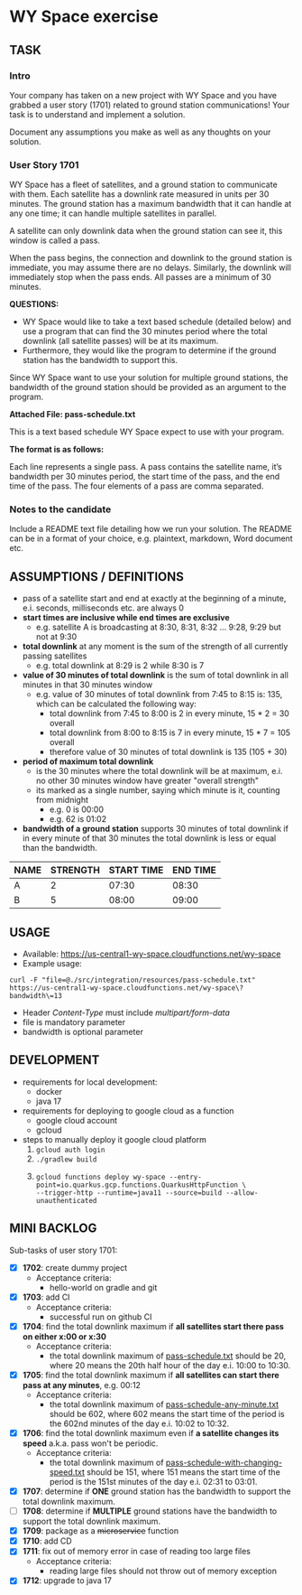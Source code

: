 # WY Space exercise

## TASK

### Intro

Your company has taken on a new project with WY Space and you have grabbed a user story (1701) related to ground station communications! Your task is to understand and implement a solution.

Document any assumptions you make as well as any thoughts on your solution.

### User Story 1701

WY Space has a fleet of satellites, and a ground station to communicate with them. Each satellite has a downlink rate measured in units per 30 minutes. The ground station has a maximum bandwidth that it can handle at any one time; it can handle multiple satellites in parallel.

A satellite can only downlink data when the ground station can see it, this window is called a pass.

When the pass begins, the connection and downlink to the ground station is immediate, you may assume there are no delays. Similarly, the downlink will immediately stop when the pass ends. All passes are a minimum of 30 minutes.

**QUESTIONS:**

- WY Space would like to take a text based schedule (detailed below) and use a program that can find the 30 minutes period where the total downlink (all satellite passes) will be at its maximum.
- Furthermore, they would like the program to determine if the ground station has the bandwidth to support this.

Since WY Space want to use your solution for multiple ground stations, the bandwidth of the ground station should be provided as an argument to the program.

**Attached File: pass-schedule.txt**

This is a text based schedule WY Space expect to use with your program.

**The format is as follows:**

Each line represents a single pass. A pass contains the satellite name, it’s bandwidth per 30 minutes period, the start time of the pass, and the end time of the pass. The four elements of a pass are comma separated.

### Notes to the candidate

Include a README text file detailing how we run your solution. The README can be in a format of your choice, e.g. plaintext, markdown, Word document etc.

## ASSUMPTIONS / DEFINITIONS
- pass of a satellite start and end at exactly at the beginning of a minute, e.i. seconds, milliseconds etc. are always 0
- **start times are inclusive while end times are exclusive**
  - e.g. satellite A is broadcasting at 8:30, 8:31, 8:32 ... 9:28, 9:29 but not at 9:30
- **total downlink** at any moment is the sum of the strength of all currently passing satellites
  - e.g. total downlink at  8:29 is 2 while 8:30 is 7
- **value of 30 minutes of total downlink** is the sum of total downlink in all minutes in that 30 minutes window
  - e.g. value of 30 minutes of total downlink from 7:45 to 8:15 is: 135, which can be calculated the following way:
    - total downlink from 7:45 to 8:00 is 2 in every minute, 15 * 2 = 30 overall
    - total downlink from 8:00 to 8:15 is 7 in every minute, 15 * 7 = 105 overall
    - therefore value of 30 minutes of total downlink is 135 (105 + 30)
- **period of maximum total downlink** 
  - is the 30 minutes where the total downlink will be at maximum, e.i. no other 30 minutes window have greater "overall strength"
  - its marked as a single number, saying which minute is it, counting from midnight
    - e.g. 0 is 00:00
    - e.g. 62 is 01:02
- **bandwidth of a ground station** supports 30 minutes of total downlink if in every minute of that 30 minutes the total downlink is less or equal than the bandwidth. 


| NAME | STRENGTH | START TIME | END TIME |
|------|----------|------------|----------|
| A    | 2        | 07:30      | 08:30    |
| B    | 5        | 08:00      | 09:00    |

## USAGE

* Available: https://us-central1-wy-space.cloudfunctions.net/wy-space
* Example usage: 
```shell
curl -F "file=@./src/integration/resources/pass-schedule.txt"  https://us-central1-wy-space.cloudfunctions.net/wy-space\?bandwidth\=13
```
* Header _Content-Type_ must include _multipart/form-data_
* file is mandatory parameter
* bandwidth is optional parameter

## DEVELOPMENT

- requirements for local development:
  - docker
  - java 17
- requirements for deploying to google cloud as a function
  - google cloud account
  - gcloud
- steps to manually deploy it google cloud platform
  1. `gcloud auth login`
  1. `./gradlew build`
  1. ```shell
     gcloud functions deploy wy-space --entry-point=io.quarkus.gcp.functions.QuarkusHttpFunction \
     --trigger-http --runtime=java11 --source=build --allow-unauthenticated
     ```

## MINI BACKLOG

Sub-tasks of user story 1701:

- [x] **1702**: create dummy project
  - Acceptance criteria:
    - hello-world on gradle and git
- [X] **1703**: add CI
  - Acceptance criteria:
    - successful run on github CI
- [X] **1704**: find the total downlink maximum if **all satellites start there pass on either x:00 or x:30**
  - Acceptance criteria:
    - the total downlink maximum of [pass-schedule.txt](src/integration/resources/pass-schedule.txt) should be 20, where 20 means the 20th half hour of the day e.i. 10:00 to 10:30.
- [X] **1705**: find the total downlink maximum if **all satellites can start there pass at any minutes**, e.g. 00:12
  - Acceptance criteria:
    - the total downlink maximum of [pass-schedule-any-minute.txt](src/integration/resources/pass-schedule-any-minute.txt) should be 602, where 602 means the start time of the period is the 602nd minutes of the day e.i. 10:02 to 10:32.
- [X] **1706**: find the total downlink maximum even if **a satellite changes its speed** a.k.a. pass won't be periodic.
  - Acceptance criteria:
    - the total downlink maximum of [pass-schedule-with-changing-speed.txt](src/integration/resources/pass-schedule-with-changing-speed.txt) should be 151, where 151 means the start time of the period is the 151st minutes of the day e.i. 02:31 to 03:01.
- [X] **1707**: determine if **ONE** ground station has the bandwidth to support the total downlink maximum.
- [ ] **1708**: determine if **MULTIPLE** ground stations have the bandwidth to support the total downlink maximum.
- [X] **1709**: package as a ~~microservice~~ function
- [X] **1710**: add CD
- [X] **1711**: fix out of memory error in case of reading too large files
  - Acceptance criteria:
    - reading large files should not throw out of memory exception
- [X] **1712**: upgrade to java 17
